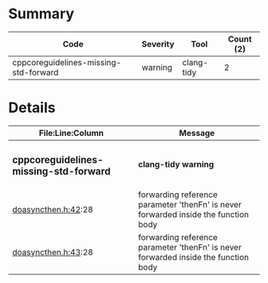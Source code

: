 # Summary
| Code | Severity | Tool | Count (2) |
|---|---|---|---|
| cppcoreguidelines-missing-std-forward | warning | clang-tidy | 2 |
# Details
| File:Line:Column | Message |
|---|---|
| <h3>cppcoreguidelines-missing-std-forward</h3> | <h4>clang-tidy warning</h4> |
| [doasyncthen.h:42](https://github.com/graphia-app/graphia/blame/missing-forward-warning/source/shared/utils/doasyncthen.h#L42 "source/shared/utils/doasyncthen.h:42"):28 | forwarding reference parameter 'thenFn' is never forwarded inside the function body |
| [doasyncthen.h:43](https://github.com/graphia-app/graphia/blame/missing-forward-warning/source/shared/utils/doasyncthen.h#L43 "source/shared/utils/doasyncthen.h:43"):28 | forwarding reference parameter 'thenFn' is never forwarded inside the function body |
